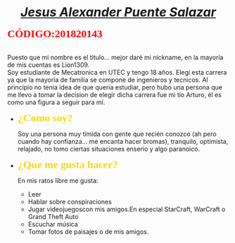<html>
<head><center><u><b><i><h1>Jesus Alexander Puente Salazar</h1></i></b></u></center></head>
<body background="Wallpaper-of-NERV-logo.jpg">
<font face="Monotype Corsiva" size="5" color="red">
<b>CÓDIGO:201820143</b></font><p><br>
Puesto que mi nombre es el titulo... mejor daré mi nickname, en la mayoría de mis cuentas es Lion1309.<br>
Soy estudiante de Mecatronica en UTEC y tengo 18 años. Elegí esta carrera ya que la mayoría de familia se compone de ingenieros y tecnicos. Al principio no tenia idea de que queria estudiar, pero hubo una persona que me llevo a tomar la decision de elegir dicha carrera fue mi tío Arturo, él es como una figura a seguir para mí.<br>
<ul type="disk">
<li><font face="Monotype Corsiva" size="5" color="gold"><b>¿Como soy?</b></font><p>
Soy una persona muy tímida con gente que recién conozco (ah pero cuando hay confianza... me encanta hacer bromas), tranquilo, optimista, relajado, no tomo ciertas situaciones enserio y algo paranoico.<br>
<li><font face="Monotype Corsiva" size="5" color="gold"><b>¿Que me gusta hacer?</b></font><p>
En mis ratos libre me gusta:<br>
<ul type="disk">
<li>Leer<br>
<li>Hablar sobre conspiraciones<br>
<li>Jugar videojuegoscon mis amigos.En especial StarCraft, WarCraft o Grand Theft Auto<br>
<li>Escuchar música<br>
<li>Tomar fotos de paisajes o de mis amigos.<br>

</html>
